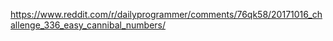 https://www.reddit.com/r/dailyprogrammer/comments/76qk58/20171016_challenge_336_easy_cannibal_numbers/
